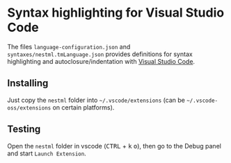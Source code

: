 Syntax highlighting for Visual Studio Code
==========================================

The files ``language-configuration.json`` and ``syntaxes/nestml.tmLanguage.json`` provides definitions for syntax highlighting and autoclosure/indentation with [Visual Studio Code](https://code.visualstudio.com/).


Installing
----------

Just copy the `nestml` folder into `~/.vscode/extensions` (can be `~/.vscode-oss/extensions` on certain platforms).


Testing
-------

Open the `nestml` folder in vscode (<kbd>CTRL</kbd> + <kbd>k</kbd> <kbd>o</kbd>), then go to the Debug panel and start `Launch Extension`.
